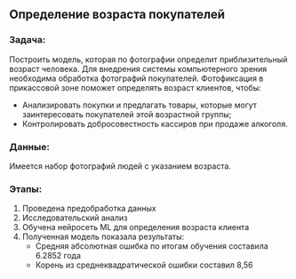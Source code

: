 ## Определение возраста покупателей

### Задача:
Построить модель, которая по фотографии определит приблизительный возраст человека.
Для внедрения системы компьютерного зрения необходима обработка фотографий покупателей.
Фотофиксация в прикассовой зоне поможет определять возраст клиентов, чтобы:
- Анализировать покупки и предлагать товары, которые могут заинтересовать покупателей этой возрастной группы;
- Контролировать добросовестность кассиров при продаже алкоголя.
### Данные:
Имеется набор фотографий людей с указанием возраста.
 ### Этапы:
 1. Проведена предобработка данных
 2. Исследовательский анализ
 3. Обучена нейросеть ML для определения возраста клиента
 4. Полученная модель показала результаты:
    - Средняя абсолютная ошибка по итогам обучения составила 6.2852 года
    - Корень из среднеквадратической ошибки составил 8,56
